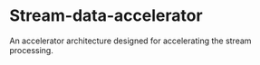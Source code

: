 # Stream-data-accelerator
An accelerator architecture designed for accelerating the stream processing. 
